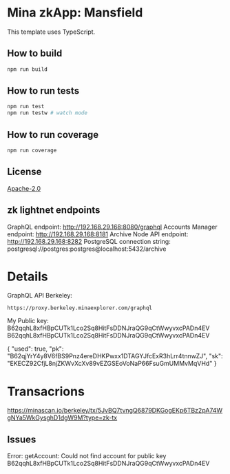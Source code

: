 # Mina zkApp: Mansfield

This template uses TypeScript.

## How to build

```sh
npm run build
```

## How to run tests

```sh
npm run test
npm run testw # watch mode
```

## How to run coverage

```sh
npm run coverage
```

## License

[Apache-2.0](LICENSE)




## zk lightnet endpoints

GraphQL endpoint: http://192.168.29.168:8080/graphql
Accounts Manager endpoint: http://192.168.29.168:8181
Archive Node API endpoint: http://192.168.29.168:8282
PostgreSQL connection string: postgresql://postgres:postgres@localhost:5432/archive






# Details

GraphQL API Berkeley:
```
https://proxy.berkeley.minaexplorer.com/graphql
```

My Public key:
B62qqhL8xfHBpCUTk1Lco2Sq8HitFsDDNJraQG9qCtWwyvxcPADn4EV
B62qqhL8xfHBpCUTk1Lco2Sq8HitFsDDNJraQG9qCtWwyvxcPADn4EV



{
  "used": true,
  "pk": "B62qjYrY4y8V6fBS9Pnz4ereDHKPwxx1DTAGYJfcExR3hLrr4tnnwZJ",
  "sk": "EKECZ92CfjL8njZKWvXcXv89vEZGSEoVoNaP66FsuGmUMMvMqVHd"
}



# Transacrions

 https://minascan.io/berkeley/tx/5JvBQ7tvngQ6879DKGogEKp6TBz2pA74WgNYa5WkGysghD1dgW9M?type=zk-tx



## Issues

Error: getAccount: Could not find account for public key B62qqhL8xfHBpCUTk1Lco2Sq8HitFsDDNJraQG9qCtWwyvxcPADn4EV